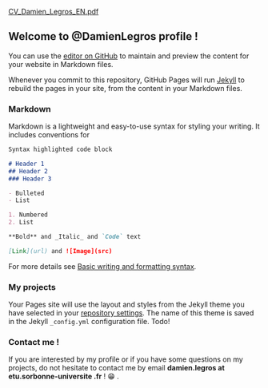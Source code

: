 [CV_Damien_Legros_EN.pdf](https://github.com/DamienLegros/DamienLegros/files/8789671/CV_Damien_Legros_EN.pdf)
## Welcome to @DamienLegros profile !

You can use the [editor on GitHub](https://github.com/DamienLegros/DamienLegros/edit/gh-pages/index.md) to maintain and preview the content for your website in Markdown files.

Whenever you commit to this repository, GitHub Pages will run [Jekyll](https://jekyllrb.com/) to rebuild the pages in your site, from the content in your Markdown files.

### Markdown

Markdown is a lightweight and easy-to-use syntax for styling your writing. It includes conventions for

```markdown
Syntax highlighted code block

# Header 1
## Header 2
### Header 3

- Bulleted
- List

1. Numbered
2. List

**Bold** and _Italic_ and `Code` text

[Link](url) and ![Image](src)
```

For more details see [Basic writing and formatting syntax](https://docs.github.com/en/github/writing-on-github/getting-started-with-writing-and-formatting-on-github/basic-writing-and-formatting-syntax).

### My projects

Your Pages site will use the layout and styles from the Jekyll theme you have selected in your [repository settings](https://github.com/DamienLegros/DamienLegros/settings/pages). The name of this theme is saved in the Jekyll `_config.yml` configuration file.
Todo!

### Contact me !

If you are interested by my profile or if you have some questions on my projects, do not hesitate to contact me by email **damien.legros at etu.sorbonne-universite .fr** ! :grin: .
